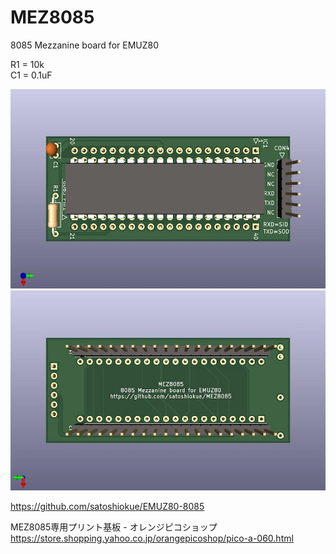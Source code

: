 # MEZ8085
8085 Mezzanine board for EMUZ80

R1 = 10k  
C1 = 0.1uF  

![MEZ8085 PCB TOP](https://github.com/satoshiokue/MEZ8085/blob/main/imgs/MEZ8085_top.jpg)
![MEZ8085 PCB BOTTOM](https://github.com/satoshiokue/MEZ8085/blob/main/imgs/MEZ8085_bottom.jpg)

https://github.com/satoshiokue/EMUZ80-8085

MEZ8085専用プリント基板 - オレンジピコショップ  
https://store.shopping.yahoo.co.jp/orangepicoshop/pico-a-060.html
